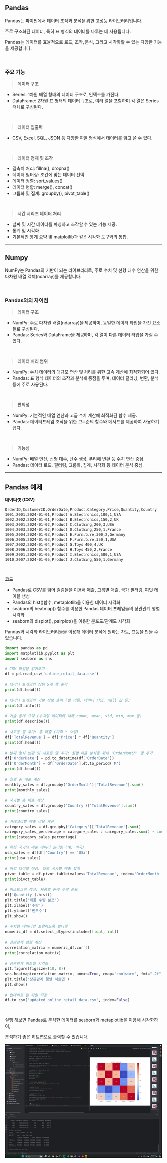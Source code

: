 ## Pandas

Pandas는 파이썬에서 데이터 조작과 분석을 위한 고성능 라이브러리입니다. 

주로 구조화된 데이터, 특히 표 형식의 데이터를 다루는 데 사용됩니다. 

Pandas는 데이터를 효율적으로 로드, 조작, 분석, 그리고 시각화할 수 있는 다양한 기능을 제공합니다.

<br>

### 주요 기능

> **데이터 구조**

- Series: 1차원 배열 형태의 데이터 구조로, 인덱스를 가진다.
- DataFrame: 2차원 표 형태의 데이터 구조로, 여러 열을 포함하며 각 열은 Series 객체로 구성된다.

<br>

> **데이터 입출력**

- CSV, Excel, SQL, JSON 등 다양한 파일 형식에서 데이터를 읽고 쓸 수 있다.

<br>

> **데이터 정제 및 조작**

- 결측치 처리: fillna(), dropna()
- 데이터 필터링: 조건에 맞는 데이터 선택
- 데이터 정렬: sort_values()
- 데이터 병합: merge(), concat()
- 그룹화 및 집계: groupby(), pivot_table()

<br>

> **시간 시리즈 데이터 처리**

- 날짜 및 시간 데이터를 파싱하고 조작할 수 있는 기능 제공.
- 통계 및 시각화
- 기본적인 통계 요약 및 matplotlib과 같은 시각화 도구와의 통합.

---

## Numpy
NumPy는 Pandas의 기반이 되는 라이브러리로, 주로 수치 및 선형 대수 연산을 위한 다차원 배열 객체(ndarray)를 제공합니다. 

<br>

### Pandas와의 차이점

> **데이터 구조**

- NumPy: 주로 다차원 배열(ndarray)을 제공하며, 동일한 데이터 타입을 가진 요소들로 구성된다.
- Pandas: Series와 DataFrame을 제공하며, 각 열이 다른 데이터 타입을 가질 수 있다.

<br>

> **데이터 처리 범위**

- NumPy: 수치 데이터의 대규모 연산 및 처리를 위한 고속 계산에 최적화되어 있다.
- Pandas: 표 형식 데이터의 조작과 분석에 중점을 두며, 데이터 클리닝, 변환, 분석 등에 주로 사용된다.

<br>

> **편의성**

- NumPy: 기본적인 배열 연산과 고급 수치 계산에 최적화된 함수 제공.
- Pandas: 데이터프레임 조작을 위한 고수준의 함수와 메서드를 제공하여 사용하기 쉽다.

<br>

> **기능성**

- NumPy: 배열 연산, 선형 대수, 난수 생성, 푸리에 변환 등 수치 연산 중심.
- Pandas: 데이터 로드, 필터링, 그룹화, 집계, 시각화 등 데이터 분석 중심.

---

## Pandas 예제

**데이터셋 (CSV)**

```csv
OrderID,CustomerID,OrderDate,Product,Category,Price,Quantity,Country
1001,2001,2024-01-01,Product A,Electronics,100,1,USA
1002,2002,2024-01-01,Product B,Electronics,150,2,UK
1003,2001,2024-01-02,Product C,Clothing,200,3,USA
1004,2003,2024-01-02,Product D,Clothing,250,1,France
1005,2004,2024-01-03,Product E,Furniture,300,2,Germany
1006,2005,2024-01-03,Product F,Furniture,350,1,USA
1007,2002,2024-01-04,Product G,Toys,400,4,UK
1008,2006,2024-01-04,Product H,Toys,450,2,France
1009,2001,2024-01-05,Product I,Electronics,500,1,USA
1010,2007,2024-01-05,Product J,Clothing,550,1,Germany
```

<br>

**코드**

- Pandas로 CSV를 읽어 컬럼들을 이용해 매출, 그룹별 매출, 국가 필터링, 피벗 테이블 생성
- Pandas의 hist()함수, metaplotlib을 이용한 데이터 시각화
- seaborn의 heatmap() 함수를 이용한 Pandas 데이터 프레임들의 상관관계 행렬 시각화
- seaborn의 displot(), pairplot()을 이용한 분포도/관계도 시각화

Pandas와 시각화 라이브러리들을 이용해 데이터 분석에 원하는 차트, 표등을 만들 수 있습니다.

```python
import pandas as pd
import matplotlib.pyplot as plt
import seaborn as sns

# CSV 파일을 읽어오기
df = pd.read_csv('online_retail_data.csv')

# 데이터 프레임의 상위 5개 행 출력
print(df.head())

# 데이터 프레임의 기본 정보 출력 (열 이름, 데이터 타입, null 값 등)
print(df.info())

# 기술 통계 요약 (수치형 데이터에 대해 count, mean, std, min, max 등)
print(df.describe())

# 새로운 열 추가: 총 매출 (가격 * 수량)
df['TotalRevenue'] = df['Price'] * df['Quantity']
print(df.head())

# 날짜 형식 변환 및 새로운 열 추가: 월별 매출 분석을 위해 'OrderMonth' 열 추가
df['OrderDate'] = pd.to_datetime(df['OrderDate'])
df['OrderMonth'] = df['OrderDate'].dt.to_period('M')
print(df.head())

# 월별 총 매출 계산
monthly_sales = df.groupby('OrderMonth')['TotalRevenue'].sum()
print(monthly_sales)

# 국가별 총 매출 계산
country_sales = df.groupby('Country')['TotalRevenue'].sum()
print(country_sales)

# 카테고리별 매출 비율 계산
category_sales = df.groupby('Category')['TotalRevenue'].sum()
category_sales_percentage = category_sales / category_sales.sum() * 100
print(category_sales_percentage)

# 특정 국가의 매출 데이터 필터링 (예: 미국)
usa_sales = df[df['Country'] == 'USA']
print(usa_sales)

# 피벗 테이블 생성: 월별 국가별 매출 합계
pivot_table = df.pivot_table(values='TotalRevenue', index='OrderMonth', columns='Country', aggfunc='sum')
print(pivot_table)

# 히스토그램 생성: 제품별 판매 수량 분포
df['Quantity'].hist()
plt.title('제품 수량 분포')
plt.xlabel('수량')
plt.ylabel('빈도수')
plt.show()

# 수치형 데이터만 포함하도록 필터링
numeric_df = df.select_dtypes(include=[float, int])

# 상관관계 행렬 계산
correlation_matrix = numeric_df.corr()
print(correlation_matrix)

# 상관관계 히트맵 시각화
plt.figure(figsize=(10, 8))
sns.heatmap(correlation_matrix, annot=True, cmap='coolwarm', fmt=".2f", linewidths=0.5)
plt.title('상관관계 행렬 히트맵')
plt.show()

# 업데이트 된 파일 저장
df.to_csv('updated_online_retail_data.csv', index=False)
```

<br>

실행 해보면 Pandas로 분석한 데이터를 seaborn과 metaplotlib을 이용해 시각화하여,

분석하기 좋은 히트맵으로 출력할 수 있습니다.

![](1.png)